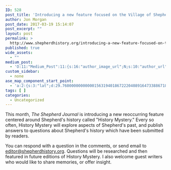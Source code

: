 ```yaml
---
ID: 528
post_title: 'Introducing a new feature focused on the Village of Shepherd&#8217;s history'
author: Jon Morgan
post_date: 2017-03-19 15:14:07
post_excerpt: ""
layout: post
permalink: >
  http://www.shepherdhistory.org/introducing-a-new-feature-focused-on-the-village-of-shepherds-history/
published: true
wide_assets:
  - ""
medium_post:
  - 'O:11:"Medium_Post":11:{s:16:"author_image_url";N;s:10:"author_url";N;s:11:"byline_name";N;s:12:"byline_email";N;s:10:"cross_link";s:2:"no";s:2:"id";N;s:21:"follower_notification";s:3:"yes";s:7:"license";s:19:"all-rights-reserved";s:14:"publication_id";s:12:"881fb60cdbf3";s:6:"status";s:4:"none";s:3:"url";N;}'
custom_sidebar:
  - none
ase_map_component_start_point:
  - 'a:2:{s:3:"lat";d:29.760000000000001563194018672220408916473388671875;s:3:"lng";d:-95.3799999999999954525264911353588104248046875;}'
tags: [ ]
categories:
  - Uncategorized
---
```

This month, <em>The Shepherd Journal</em> is introducing a new reoccurring feature centered around Shepherd's history called "History Mystery." Every so often, History Mystery will explore aspects of Shepherd's past, and publish answers to questions about Shepherd's history which have been submitted by readers.

You can respond with a question in the comments, or send email to <a href="mailto:editor@shepherdhistory.org">editor@shepherdhistory.org</a>. Questions will be researched and then featured in future editions of History Mystery. I also welcome guest writers who would like to share memories, or offer insight.